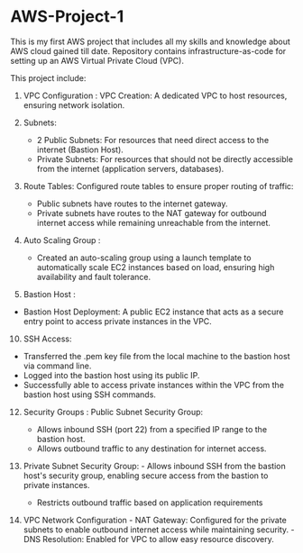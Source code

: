 # AWS-Project-1
This is my first AWS project that includes all my skills and knowledge about AWS cloud gained till date. Repository contains infrastructure-as-code for setting up an AWS Virtual Private Cloud (VPC).

This project include:
 
1.	VPC Configuration :  VPC Creation: A dedicated VPC to host resources, ensuring network isolation.


2.	Subnets:
   	 - 2 Public Subnets: For resources that need direct access to the internet (Bastion Host).
   	 - Private Subnets: For resources that should not be directly accessible from the internet (application servers, databases).
       

4.	Route Tables: Configured route tables to ensure proper routing of traffic:
   	- Public subnets have routes to the internet gateway.
    - Private subnets have routes to the NAT gateway for outbound internet access while remaining unreachable from the internet.
      

6.	Auto Scaling Group :
    - Created an auto-scaling group using a launch template to automatically scale EC2 instances based on load, ensuring high availability and fault tolerance.
      

8.	Bastion Host :
   - Bastion Host Deployment: A public EC2 instance that acts as a secure entry point to access private instances in the VPC.
     

10.	SSH Access:
   - Transferred the .pem key file from the local machine to the bastion host via command line.
   - Logged into the bastion host using its public IP.
   - Successfully able to access private instances within the VPC from the bastion host using SSH commands.
     

12.	Security Groups : Public Subnet Security Group:
   	- Allows inbound SSH (port 22) from a specified IP range to the bastion host.
    - Allows outbound traffic to any destination for internet access.
      

13.	Private Subnet Security Group:
 		 - Allows inbound SSH from the bastion host's security group, enabling secure access from the bastion to private instances.
   	- Restricts outbound traffic based on application requirements
   

15.	VPC Network Configuration
   		- NAT Gateway: Configured for the private subnets to enable outbound internet access while maintaining security.
   		- DNS Resolution: Enabled for VPC to allow easy resource discovery.

